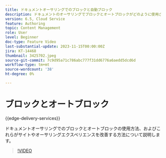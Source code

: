 ```yaml
---
title: ドキュメントオーサリングでのブロックと自動ブロック
description: ドキュメントのオーサリングでブロックとオートブロックがどのように使用されるか。
version: 6.5, Cloud Service
feature: Authoring
topic: Content Management
role: User
level: Beginner
doc-type: Feature Video
last-substantial-update: 2023-11-15T00:00:00Z
jira: KT-14468
thumbnail: 3425702.jpeg
source-git-commit: 7c9d95a71c786abc777f31dd6776a6aedd5dcd6d
workflow-type: tm+mt
source-wordcount: '38'
ht-degree: 0%

---
```



# ブロックとオートブロック

{{edge-delivery-services}}

ドキュメントオーサリングでのブロックとオートブロックの使用方法、およびこれらがサイトやオーサリングエクスペリエンスを改善する方法について説明します。

>[!VIDEO](https://video.tv.adobe.com/v/3425703/?learn=on)
